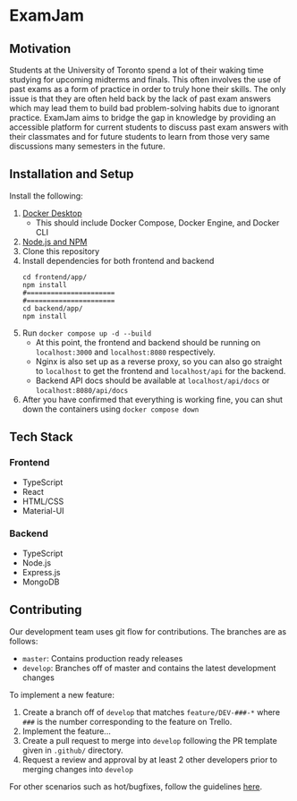 # ExamJam

## Motivation

Students at the University of Toronto spend a lot of their waking time studying for upcoming midterms and finals. This 
often involves the use of past exams as a form of practice in order to truly hone their skills. The only issue is that
they are often held back by the lack of past exam answers which may lead them to build bad problem-solving habits due
to ignorant practice. ExamJam aims to bridge the gap in knowledge by providing an accessible platform for
current students to discuss past exam answers with their classmates and for future students to learn from those very
same discussions many semesters in the future.

## Installation and Setup

Install the following:
1. [Docker Desktop](https://docs.docker.com/compose/install/)
   * This should include Docker Compose, Docker Engine, and Docker CLI
2. [Node.js and NPM](https://docs.npmjs.com/downloading-and-installing-node-js-and-npm)
3. Clone this repository
4. Install dependencies for both frontend and backend
    ```shell
    cd frontend/app/
    npm install
    #======================
    #======================
    cd backend/app/
    npm install
    ```
5. Run `docker compose up -d --build`
   * At this point, the frontend and backend should be running on `localhost:3000` and `localhost:8080` respectively.
   * Nginx is also set up as a reverse proxy, so you can also go straight to `localhost` to get the frontend and `localhost/api` for the backend.
   * Backend API docs should be available at `localhost/api/docs` or `localhost:8080/api/docs`
6. After you have confirmed that everything is working fine, you can shut down the containers using `docker compose down`

## Tech Stack

### Frontend
* TypeScript
* React
* HTML/CSS
* Material-UI

### Backend
* TypeScript
* Node.js
* Express.js
* MongoDB

## Contributing

Our development team uses git flow for contributions. The branches are as follows:
* `master`: Contains production ready releases
* `develop`: Branches off of master and contains the latest development changes

To implement a new feature:
1. Create a branch off of `develop` that matches `feature/DEV-###-*` where `###` is the number corresponding to the feature on Trello.
2. Implement the feature...
3. Create a pull request to merge into `develop` following the PR template given in `.github/` directory. 
4. Request a review and approval by at least 2 other developers prior to merging changes into `develop`

For other scenarios such as hot/bugfixes, follow the guidelines [here](https://nvie.com/posts/a-successful-git-branching-model/).
